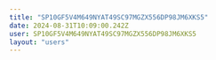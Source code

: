 ```yaml
---
title: "SP10GF5V4M649NYAT49SC97MGZX556DP98JM6XKS5"
date: 2024-08-31T10:09:00.242Z
user: SP10GF5V4M649NYAT49SC97MGZX556DP98JM6XKS5
layout: "users"
---
```

    